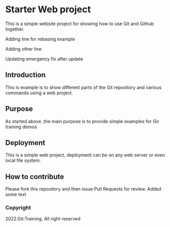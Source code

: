 # Starter Web project

This is a simple website project for showing how to use Git and Github together.

Adding line for rebasing example

Adding other line

Updating emergency fix after update
## Introduction

This is example is to show different parts of the Git repository and various commands using a web project.

## Purpose

As started above ,the main purpose is to provide simple examples for Gir training demos

## Deployment

This is a simple web project, deployment can be on any web server or even local file system.

## How to contribute

Please fork this repository and then issue Pull Requests for review. Added some text

### Copyright

2022.Git.Training. All right reserved
